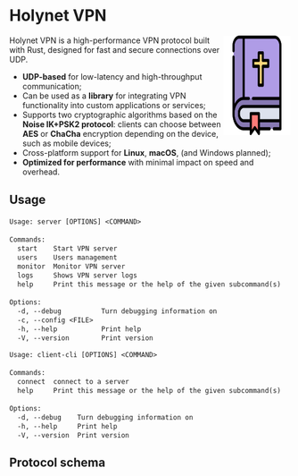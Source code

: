 # Holynet VPN

<img src="docs/icons/icon.svg" align="right" alt="Holynet logo" width="120" height="178">

Holynet VPN is a high-performance VPN protocol built with Rust, designed for fast and secure connections over UDP.

* **UDP-based** for low-latency and high-throughput communication;
* Can be used as a **library** for integrating VPN functionality into custom applications or services;
* Supports two cryptographic algorithms based on the **Noise IK+PSK2 protocol**: clients can choose between **AES** or **ChaCha** encryption depending on the device, such as mobile devices;
* Cross-platform support for **Linux**, **macOS**, (and Windows planned);
* **Optimized for performance** with minimal impact on speed and overhead.

## Usage
```
Usage: server [OPTIONS] <COMMAND>

Commands:
  start    Start VPN server
  users    Users management
  monitor  Monitor VPN server
  logs     Shows VPN server logs
  help     Print this message or the help of the given subcommand(s)

Options:
  -d, --debug          Turn debugging information on
  -c, --config <FILE>  
  -h, --help           Print help
  -V, --version        Print version
```
```
Usage: client-cli [OPTIONS] <COMMAND>

Commands:
  connect  connect to a server
  help     Print this message or the help of the given subcommand(s)

Options:
  -d, --debug    Turn debugging information on
  -h, --help     Print help
  -V, --version  Print version
```

## Protocol schema
